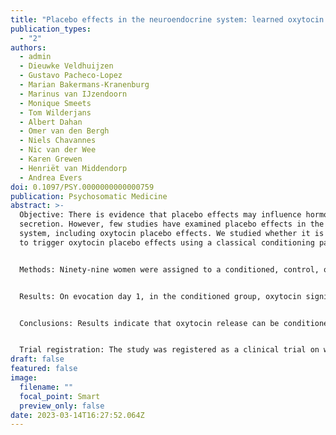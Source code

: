 ```yaml
---
title: "Placebo effects in the neuroendocrine system: learned oxytocin responses"
publication_types:
  - "2"
authors:
  - admin
  - Dieuwke Veldhuijzen
  - Gustavo Pacheco-Lopez
  - Marian Bakermans-Kranenburg
  - Marinus van IJzendoorn
  - Monique Smeets
  - Tom Wilderjans
  - Albert Dahan
  - Omer van den Bergh
  - Niels Chavannes
  - Nic van der Wee
  - Karen Grewen
  - Henriët van Middendorp
  - Andrea Evers
doi: 0.1097/PSY.0000000000000759
publication: Psychosomatic Medicine
abstract: >-
  Objective: There is evidence that placebo effects may influence hormone
  secretion. However, few studies have examined placebo effects in the endocrine
  system, including oxytocin placebo effects. We studied whether it is possible
  to trigger oxytocin placebo effects using a classical conditioning paradigm.


  Methods: Ninety-nine women were assigned to a conditioned, control, or drug control group. In the two-phase conditioning paradigm, participants in the conditioned and drug control groups received an oxytocin nasal spray combined with a distinctive smell (conditioned stimulus [CS]) for three acquisition days, whereas the control group received placebo spray. Subsequently, the conditioned and control groups received placebo spray with the CS and the drug control group received oxytocin spray for three evocation days. Salivary oxytocin was measured several times during each day. Pain sensitivity and facial evaluation tests previously used in oxytocin research were also administered.


  Results: On evocation day 1, in the conditioned group, oxytocin significantly increased from baseline to 5 minutes after CS (B[slope] = 19.55, SE = 5.88, p < .001) and remained increased from 5 to 20 (B = -10.42, SE = 5.81, p = .071) and 50 minutes (B = -0.70, SE = 3.37, p = .84). On evocation day 2, a trend for increase in oxytocin was found at 5 minutes (B = 15.22, SE = 8.14, p = .062). No placebo effect was found on evocation day 3 (B = 3.57, SE = 3.26, p = .28). Neither exogenous nor conditioned oxytocin affected pain or facial tasks.


  Conclusions: Results indicate that oxytocin release can be conditioned and that this response extinguishes over time. Triggering hormonal release by placebo manipulation offers various clinical possibilities, such as enhancing effects of pharmacological treatments or reducing dosages of medications.


  Trial registration: The study was registered as a clinical trial on www.trialregister.nl (number NTR5596).
draft: false
featured: false
image:
  filename: ""
  focal_point: Smart
  preview_only: false
date: 2023-03-14T16:27:52.064Z
---
```

